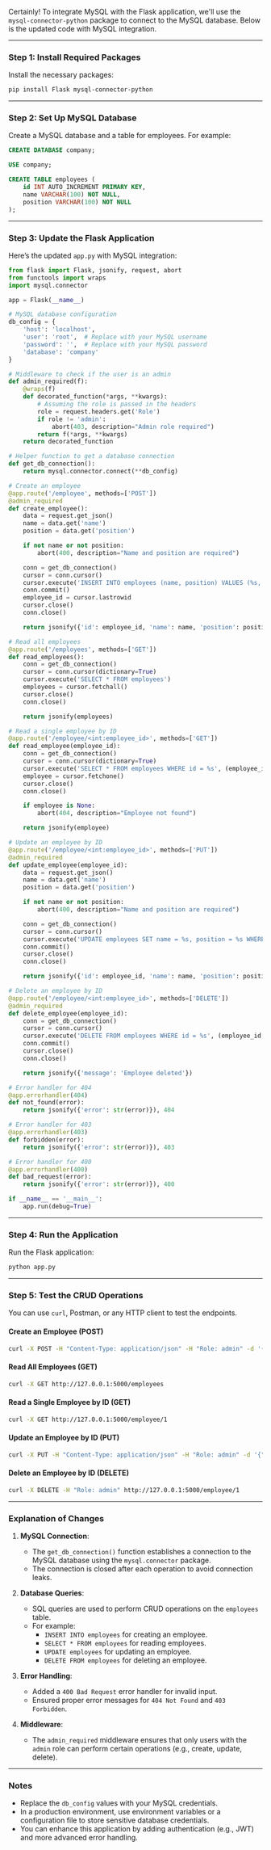 Certainly! To integrate MySQL with the Flask application, we'll use the `mysql-connector-python` package to connect to the MySQL database. Below is the updated code with MySQL integration.

---

### Step 1: Install Required Packages
Install the necessary packages:

```bash
pip install Flask mysql-connector-python
```

---

### Step 2: Set Up MySQL Database
Create a MySQL database and a table for employees. For example:

```sql
CREATE DATABASE company;

USE company;

CREATE TABLE employees (
    id INT AUTO_INCREMENT PRIMARY KEY,
    name VARCHAR(100) NOT NULL,
    position VARCHAR(100) NOT NULL
);
```

---

### Step 3: Update the Flask Application

Here’s the updated `app.py` with MySQL integration:

```python
from flask import Flask, jsonify, request, abort
from functools import wraps
import mysql.connector

app = Flask(__name__)

# MySQL database configuration
db_config = {
    'host': 'localhost',
    'user': 'root',  # Replace with your MySQL username
    'password': '',  # Replace with your MySQL password
    'database': 'company'
}

# Middleware to check if the user is an admin
def admin_required(f):
    @wraps(f)
    def decorated_function(*args, **kwargs):
        # Assuming the role is passed in the headers
        role = request.headers.get('Role')
        if role != 'admin':
            abort(403, description="Admin role required")
        return f(*args, **kwargs)
    return decorated_function

# Helper function to get a database connection
def get_db_connection():
    return mysql.connector.connect(**db_config)

# Create an employee
@app.route('/employee', methods=['POST'])
@admin_required
def create_employee():
    data = request.get_json()
    name = data.get('name')
    position = data.get('position')

    if not name or not position:
        abort(400, description="Name and position are required")

    conn = get_db_connection()
    cursor = conn.cursor()
    cursor.execute('INSERT INTO employees (name, position) VALUES (%s, %s)', (name, position))
    conn.commit()
    employee_id = cursor.lastrowid
    cursor.close()
    conn.close()

    return jsonify({'id': employee_id, 'name': name, 'position': position}), 201

# Read all employees
@app.route('/employees', methods=['GET'])
def read_employees():
    conn = get_db_connection()
    cursor = conn.cursor(dictionary=True)
    cursor.execute('SELECT * FROM employees')
    employees = cursor.fetchall()
    cursor.close()
    conn.close()

    return jsonify(employees)

# Read a single employee by ID
@app.route('/employee/<int:employee_id>', methods=['GET'])
def read_employee(employee_id):
    conn = get_db_connection()
    cursor = conn.cursor(dictionary=True)
    cursor.execute('SELECT * FROM employees WHERE id = %s', (employee_id,))
    employee = cursor.fetchone()
    cursor.close()
    conn.close()

    if employee is None:
        abort(404, description="Employee not found")

    return jsonify(employee)

# Update an employee by ID
@app.route('/employee/<int:employee_id>', methods=['PUT'])
@admin_required
def update_employee(employee_id):
    data = request.get_json()
    name = data.get('name')
    position = data.get('position')

    if not name or not position:
        abort(400, description="Name and position are required")

    conn = get_db_connection()
    cursor = conn.cursor()
    cursor.execute('UPDATE employees SET name = %s, position = %s WHERE id = %s', (name, position, employee_id))
    conn.commit()
    cursor.close()
    conn.close()

    return jsonify({'id': employee_id, 'name': name, 'position': position})

# Delete an employee by ID
@app.route('/employee/<int:employee_id>', methods=['DELETE'])
@admin_required
def delete_employee(employee_id):
    conn = get_db_connection()
    cursor = conn.cursor()
    cursor.execute('DELETE FROM employees WHERE id = %s', (employee_id,))
    conn.commit()
    cursor.close()
    conn.close()

    return jsonify({'message': 'Employee deleted'})

# Error handler for 404
@app.errorhandler(404)
def not_found(error):
    return jsonify({'error': str(error)}), 404

# Error handler for 403
@app.errorhandler(403)
def forbidden(error):
    return jsonify({'error': str(error)}), 403

# Error handler for 400
@app.errorhandler(400)
def bad_request(error):
    return jsonify({'error': str(error)}), 400

if __name__ == '__main__':
    app.run(debug=True)
```

---

### Step 4: Run the Application

Run the Flask application:

```bash
python app.py
```

---

### Step 5: Test the CRUD Operations

You can use `curl`, Postman, or any HTTP client to test the endpoints.

#### Create an Employee (POST)
```bash
curl -X POST -H "Content-Type: application/json" -H "Role: admin" -d '{"name": "John Doe", "position": "Software Engineer"}' http://127.0.0.1:5000/employee
```

#### Read All Employees (GET)
```bash
curl -X GET http://127.0.0.1:5000/employees
```

#### Read a Single Employee by ID (GET)
```bash
curl -X GET http://127.0.0.1:5000/employee/1
```

#### Update an Employee by ID (PUT)
```bash
curl -X PUT -H "Content-Type: application/json" -H "Role: admin" -d '{"name": "Jane Doe", "position": "Senior Software Engineer"}' http://127.0.0.1:5000/employee/1
```

#### Delete an Employee by ID (DELETE)
```bash
curl -X DELETE -H "Role: admin" http://127.0.0.1:5000/employee/1
```

---

### Explanation of Changes

1. **MySQL Connection**:
   - The `get_db_connection()` function establishes a connection to the MySQL database using the `mysql.connector` package.
   - The connection is closed after each operation to avoid connection leaks.

2. **Database Queries**:
   - SQL queries are used to perform CRUD operations on the `employees` table.
   - For example:
     - `INSERT INTO employees` for creating an employee.
     - `SELECT * FROM employees` for reading employees.
     - `UPDATE employees` for updating an employee.
     - `DELETE FROM employees` for deleting an employee.

3. **Error Handling**:
   - Added a `400 Bad Request` error handler for invalid input.
   - Ensured proper error messages for `404 Not Found` and `403 Forbidden`.

4. **Middleware**:
   - The `admin_required` middleware ensures that only users with the `admin` role can perform certain operations (e.g., create, update, delete).

---

### Notes

- Replace the `db_config` values with your MySQL credentials.
- In a production environment, use environment variables or a configuration file to store sensitive database credentials.
- You can enhance this application by adding authentication (e.g., JWT) and more advanced error handling.